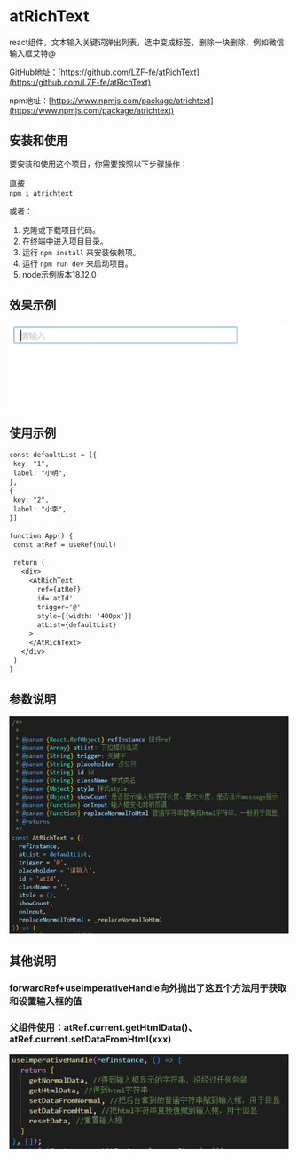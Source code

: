 # atRichText
 
react组件，文本输入关键词弹出列表，选中变成标签，删除一块删除，例如微信输入框艾特@


GitHub地址：[https://github.com/LZF-fe/atRichText](https://github.com/LZF-fe/atRichText)

npm地址：[https://www.npmjs.com/package/atrichtext](https://www.npmjs.com/package/atrichtext)
 
## 安装和使用
 
要安装和使用这个项目，你需要按照以下步骤操作：

直接  
`npm i atrichtext`  

或者：
 
1. 克隆或下载项目代码。
2. 在终端中进入项目目录。
3. 运行 `npm install` 来安装依赖项。
4. 运行 `npm run dev` 来启动项目。
5. node示例版本18.12.0
 

 ## 效果示例

 ![alt text](<ReadmeImg/mnggiflab-video-to-gif.gif>)

 ## 使用示例
 ```
 const defaultList = [{
  key: "1",
  label: "小明",
},
{
  key: "2",
  label: "小李",
}]

function App() {
  const atRef = useRef(null)

  return (
    <div>
      <AtRichText
        ref={atRef}
        id='atId'
        trigger='@'
        style={{width: '400px'}}
        atList={defaultList}
      >
      </AtRichText>
    </div>
  )
}
```
## 参数说明
![alt text](ReadmeImg/image-4.png)


## 其他说明
### forwardRef+useImperativeHandle向外抛出了这五个方法用于获取和设置输入框的值
### 父组件使用：atRef.current.getHtmlData()、atRef.current.setDataFromHtml(xxx)

![alt text](ReadmeImg/image-3.png)